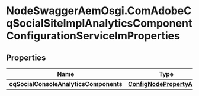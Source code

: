 # NodeSwaggerAemOsgi.ComAdobeCqSocialSiteImplAnalyticsComponentConfigurationServiceImProperties

## Properties

Name | Type | Description | Notes
------------ | ------------- | ------------- | -------------
**cqSocialConsoleAnalyticsComponents** | [**ConfigNodePropertyArray**](ConfigNodePropertyArray.md) |  | [optional] 


